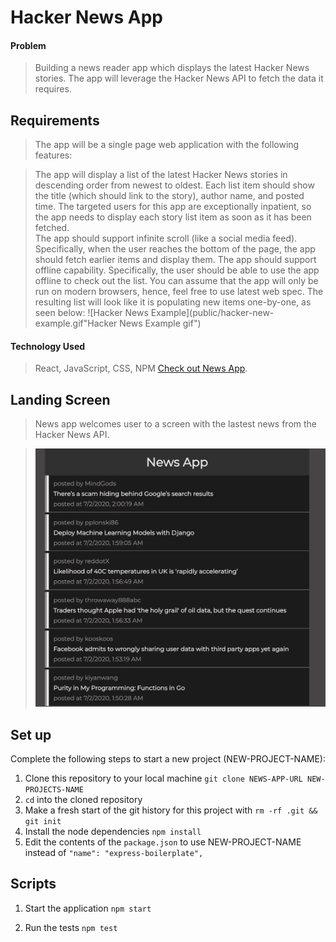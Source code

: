 # Hacker News App

#### Problem

> Building a news reader app which displays the latest Hacker News stories. The app will leverage the Hacker News API to fetch the data it requires. 

## Requirements
> The app will be a single page web application with the following features:

> The app will display a list of the latest Hacker News stories in descending order from newest to oldest. 
> Each list item should show the title (which should link to the story), author name, and posted time.
> The targeted users for this app are exceptionally inpatient, so the app needs to display each story list item as soon as it has been fetched.  
> The app should support infinite scroll (like a social media feed). Specifically, when the user reaches the bottom of the page, the app should fetch earlier items and display them.
> The app should support offline capability. Specifically, the user should be able to use the app offline to check out the list.
> You can assume that the app will only be run on modern browsers, hence, feel free to use latest web spec.
> The resulting list will look like it is populating new items one-by-one, as seen below:
> ![Hacker News Example](public/hacker-new-example.gif"Hacker News Example gif")

#### Technology Used

> React, JavaScript, CSS, NPM
> [Check out News App](https://michaelanokye.com/ "Link to News App").

## Landing Screen

> News app welcomes user to a screen with the lastest news
> from the Hacker News API.


> ![Hacker News API Screen](public/news-app.png "Youtube Clone Landingpage screenshot")

## Set up

Complete the following steps to start a new project (NEW-PROJECT-NAME):

1. Clone this repository to your local machine `git clone NEWS-APP-URL NEW-PROJECTS-NAME`
2. `cd` into the cloned repository
3. Make a fresh start of the git history for this project with `rm -rf .git && git init`
4. Install the node dependencies `npm install`
6. Edit the contents of the `package.json` to use NEW-PROJECT-NAME instead of `"name": "express-boilerplate",`

## Scripts

1. Start the application `npm start`

2. Run the tests `npm test`